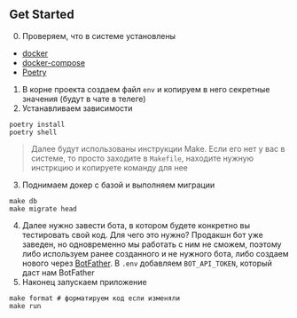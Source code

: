  ## Get Started

0. Проверяем, что в системе установлены
- [docker](https://docs.docker.com/engine/install/)
- [docker-compose](https://docs.docker.com/compose/install/)
- [Poetry](https://python-poetry.org/docs/)
1. В корне проекта создаем файл `env` и копируем в него секретные значения (будут в чате в телеге)
2. Устанавливаем зависимости
```shell
poetry install
poetry shell
```
> Далее будут использованы инструкции Make. Если его нет у вас в системе, то просто заходите в `Makefile`, находите нужную инстркцию и копируете команду для нее
3. Поднимаем докер с базой и выполняем миграции
```shell
make db
make migrate head
```
4. Далее нужно завести бота, в котором будете конкретно вы тестировать свой код.
Для чего это нужно? Продакшн бот уже заведен, но одновременно мы работать с ним не сможем, поэтому либо используем ранее созданного и не нужного бота, либо создаем нового через [BotFather](https://telegram.me/BotFather).
В `.env` добавляем `BOT_API_TOKEN`, который даст нам BotFather
5. Наконец запускаем приложение
```shell
make format # форматируем код если изменяли
make run
```